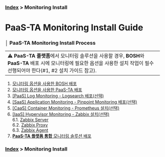 ### [Index](https://github.com/PaaS-TA/Guide/tree/working-new-template) > Monitoring Install


# PaaS-TA Monitoring Install Guide


### │ PaaS-TA Monitoring Install Process
<table>
  <tr>
    <td >⚠️ <b>PaaS-TA 플랫폼</b>에서 모니터링 솔루션을 사용할 경우, <b>BOSH</b>와 <b>PaaS-TA</b> 배포 시에 모니터링에 필요한 옵션을 사용한 설치 작업이 필수 선행되어야 한다(#1, #2 설치 가이드 참고).</td>
  </tr>
</table>

1. [모니터링 옵션을 사용한 BOSH 배포](./PAAS-TA_BOSH2_MONITORING_INSTALL_GUIDE.md)
2. [모니터링 옵션을 사용한 PaaS-TA 배포](./PAAS-TA_CORE_MONITORING_INSTALL_GUIDE.md)
3. [[PaaS] Log Monitoring - Logsearch 배포(선택)](./PAAS-TA_MONITORING_LOGSEARCH_INSTALL.md)
4. [[SaaS] Application Monitoring -  Pinpoint Monitoring 배포(선택)](./PAAS-TA_MONITORING_PINPOINT_MONITORING_INSTALL.md)
5. [[CaaS] Container Monitoring - Prometheus 설치(선택)](./PAAS-TA_MONITORING_CONTAINER_SERVICE_INSTALL.md)
6. [[IaaS] Hypervisor Monitoring - Zabbix 설치(선택)](#)  
 6.1. [Zabbix Server](#)  
 6.2. [Zabbix Proxy](#)  
 6.3. [Zabbix Agent](#)  
7. [**PaaS-TA 플랫폼 통합** 모니터링 솔루션 배포](./PAAS-TA_MONITORING_PAAS-TA_MONITORING_INSTALL.md)


### [Index](https://github.com/PaaS-TA/Guide/tree/working-new-template) > Monitoring Install
